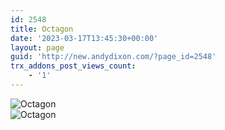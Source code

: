 ```yaml
---
id: 2548
title: Octagon
date: '2023-03-17T13:45:30+00:00'
layout: page
guid: 'http://new.andydixon.com/?page_id=2548'
trx_addons_post_views_count:
    - '1'
---
```


![Octagon](https://i0.wp.com/assets.g8x2.ldn.idrivee2-23.com/posters/Octagon%2001.jpg?w=1200&ssl=1 "Octagon")  
![Octagon](https://i0.wp.com/assets.g8x2.ldn.idrivee2-23.com/posters/Octagon%2002.jpg?w=1200&ssl=1 "Octagon")
